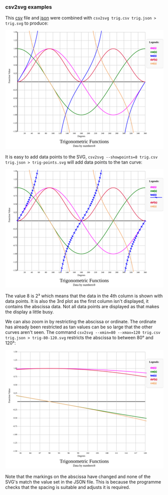 ### csv2svg examples

This [csv](trig.csv) file and [json](trig.json) were combined with `csv2svg trig.csv trig.json > trig.svg` to produce:

![trig function values](trig.svg)

It is easy to add data points to the SVG, `csv2svg --showpoints=8 trig.csv trig.json > trig-points.svg` will add data points to the tan curve:

![trig function values](trig-points.svg)

The value 8 is 2³ which means that the data in the 4th column is shown with data points. It is also the 3rd plot as the first column isn't displayed,
it contains the abscissa data. Not all data points are displayed as that makes the display a little busy.

We can also zoom in by restricting the abscissa or ordinate. The ordinate has already been restricted as tan values can be so large that the other curves
aren't seen. The command `csv2svg --xmin=80 --xmax=120 trig.csv trig.json > trig-80-120.svg` restricts the abscissa to between 80° and 120°:

![trig function values](trig-80-120.svg)

Note that the markings on the abscissa have changed and none of the SVG's match the value set in the JSON file.
This is because the programme checks that the spacing is suitable and adjusts it is required.
